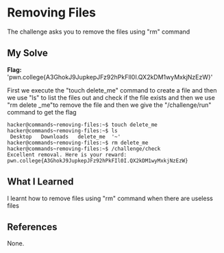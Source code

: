 # Removing Files
The challenge asks you to remove the files using "rm" command

## My Solve
**Flag:** 'pwn.college{A3GhokJ9JupkepJFz92hPkFIl0I.QX2kDM1wyMxkjNzEzW}'

First we execute the "touch delete_me" command to create a file and then we use "ls" to list the files out and check if the file exists and then we use "rm delete _me"to remove the file and then we give the "/challenge/run" command to get the flag

```
hacker@commands~removing-files:~$ touch delete_me
hacker@commands~removing-files:~$ ls
 Desktop   Downloads   delete_me  '~'
hacker@commands~removing-files:~$ rm delete_me
hacker@commands~removing-files:~$ /challenge/check
Excellent removal. Here is your reward:
pwn.college{A3GhokJ9JupkepJFz92hPkFIl0I.QX2kDM1wyMxkjNzEzW}
```

## What I Learned
I learnt how to remove files using "rm" command when there are useless files 
## References
None.
